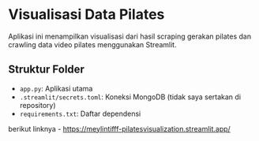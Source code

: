 # Visualisasi Data Pilates

Aplikasi ini menampilkan visualisasi dari hasil scraping gerakan pilates dan crawling data video pilates menggunakan Streamlit.

## Struktur Folder
- `app.py`: Aplikasi utama
- `.streamlit/secrets.toml`: Koneksi MongoDB (tidak saya sertakan di repository)
- `requirements.txt`: Daftar dependensi


berikut linknya - https://meylintifff-pilatesvisualization.streamlit.app/ 
